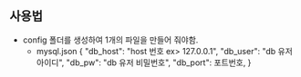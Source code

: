 ## 사용법
* config 폴더를 생성하여 1개의 파일을 만들어 줘야함.
    * mysql.json
        {
            "db_host": "host 번호 ex> 127.0.0.1",
            "db_user": "db 유저 아이디",
            "db_pw": "db 유저 비밀번호",
            "db_port": 포트번호,
        }